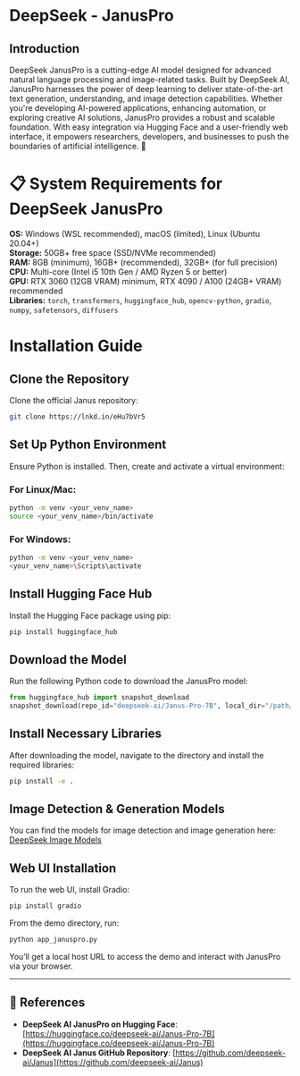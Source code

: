 # DeepSeek - JanusPro 
## Introduction
DeepSeek JanusPro is a cutting-edge AI model designed for advanced natural language processing and image-related tasks. Built by DeepSeek AI, JanusPro harnesses the power of deep learning to deliver state-of-the-art text generation, understanding, and image detection capabilities. Whether you're developing AI-powered applications, enhancing automation, or exploring creative AI solutions, JanusPro provides a robust and scalable foundation. With easy integration via Hugging Face and a user-friendly web interface, it empowers researchers, developers, and businesses to push the boundaries of artificial intelligence. 🚀

# 📋 System Requirements for DeepSeek JanusPro

**OS:** Windows (WSL recommended), macOS (limited), Linux (Ubuntu 20.04+)<br>
**Storage:** 50GB+ free space (SSD/NVMe recommended)<br>
**RAM:** 8GB (minimum), 16GB+ (recommended), 32GB+ (for full precision)<br>
**CPU:** Multi-core (Intel i5 10th Gen / AMD Ryzen 5 or better)<br>
**GPU:** RTX 3060 (12GB VRAM) minimum, RTX 4090 / A100 (24GB+ VRAM) recommended<br>
**Libraries:** `torch`, `transformers`, `huggingface_hub`, `opencv-python`, `gradio`, `numpy`, `safetensors`, `diffusers`



# Installation Guide
## Clone the Repository
Clone the official Janus repository:
```bash
git clone https://lnkd.in/eHu7bVr5
```

## Set Up Python Environment
Ensure Python is installed. Then, create and activate a virtual environment:

### For Linux/Mac:
```bash
python -m venv <your_venv_name>
source <your_venv_name>/bin/activate
```

### For Windows:
```bash
python -m venv <your_venv_name>
<your_venv_name>\Scripts\activate
```

## Install Hugging Face Hub
Install the Hugging Face package using pip:
```bash
pip install huggingface_hub
```

## Download the Model
Run the following Python code to download the JanusPro model:
```python
from huggingface_hub import snapshot_download
snapshot_download(repo_id="deepseek-ai/Janus-Pro-7B", local_dir="/path/to/your/Janus")
```

## Install Necessary Libraries
After downloading the model, navigate to the directory and install the required libraries:
```bash
pip install -e .
```

## Image Detection & Generation Models
You can find the models for image detection and image generation here:
[DeepSeek Image Models](https://lnkd.in/eKHkAt9E)


## Web UI Installation
To run the web UI, install Gradio:
```bash
pip install gradio
```

From the demo directory, run:
```bash
python app_januspro.py
```

You’ll get a local host URL to access the demo and interact with JanusPro via your browser.

---

## 🔗 References
- **DeepSeek AI JanusPro on Hugging Face**: [https://huggingface.co/deepseek-ai/Janus-Pro-7B](https://huggingface.co/deepseek-ai/Janus-Pro-7B)
- **DeepSeek AI Janus GitHub Repository**: [https://github.com/deepseek-ai/Janus](https://github.com/deepseek-ai/Janus)


